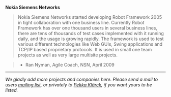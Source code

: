 **Nokia Siemens Networks**

> Nokia Siemens Networks started developing Robot Framework 2005 in tight collaboration
> with one business line. Currently Robot Framework has over one thousand users in several
> business lines, there are tens of thousands of test cases implemented with it running
> daily, and the usage is growing rapidly. The framework is used to test various different
> technologies like Web GUIs, Swing applications and TCP/IP based proprietary protocols. It
> is used in small one team projects as well as very large multisite projects.

> - Ran Nyman, Agile Coach, NSN, April 2009



---


_We gladly add more projects and companies here. Please send a mail to users [mailing list](MailingLists.md), or privately to [Pekka Klärck](http://eliga.fi), if you want yours to be listed._